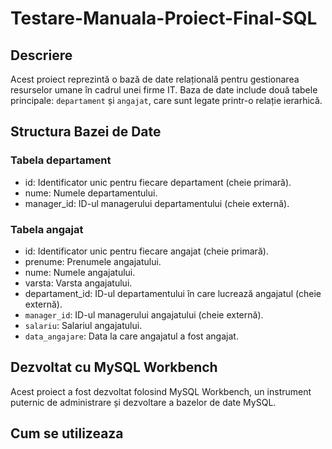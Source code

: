 # Testare-Manuala-Proiect-Final-SQL

## Descriere

Acest proiect reprezintă o bază de date relațională pentru gestionarea resurselor umane în cadrul unei firme IT. Baza de date include două tabele principale: `departament` și `angajat`, care sunt legate printr-o relație ierarhică.

## Structura Bazei de Date

### Tabela departament

- id: Identificator unic pentru fiecare departament (cheie primară).
- nume: Numele departamentului.
- manager_id: ID-ul managerului departamentului (cheie externă).

### Tabela angajat

- id: Identificator unic pentru fiecare angajat (cheie primară).
- prenume: Prenumele angajatului.
- nume: Numele angajatului.
- varsta: Varsta angajatului.
- departament_id: ID-ul departamentului în care lucrează angajatul (cheie externă).
- `manager_id`: ID-ul managerului angajatului (cheie externă).
- `salariu`: Salariul angajatului.
- `data_angajare`: Data la care angajatul a fost angajat.

## Dezvoltat cu MySQL Workbench

Acest proiect a fost dezvoltat folosind MySQL Workbench, un instrument puternic de administrare și dezvoltare a bazelor de date MySQL.

## Cum se utilizeaza


